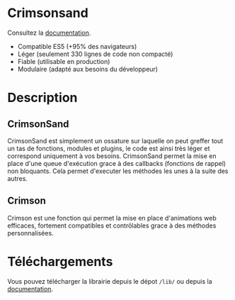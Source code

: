 # Crimsonsand

Consultez la [documentation](https://crimson.aicardi.pro/doc/).

- Compatible ES5 (+95% des navigateurs)
- Léger (seulement 330 lignes de code non compacté)
- Fiable (utilisable en production)
- Modulaire (adapté aux besoins du développeur)

# Description

## CrimsonSand

CrimsonSand est simplement un ossature sur laquelle on peut greffer tout un tas de fonctions, modules et plugins, le code est ainsi très léger et correspond uniquement à vos besoins. CrimsonSand permet la mise en place d'une queue d'exécution grace à des callbacks (fonctions de rappel) non bloquants. Cela permet d'executer les méthodes les unes à la suite des autres.

## Crimson

Crimson est une fonction qui permet la mise en place d'animations web efficaces, fortement compatibles et contrôlables grace à des méthodes personnalisées.

# Téléchargements

Vous pouvez télécharger la librairie depuis le dépot `/lib/` ou depuis la [documentation](https://crimson.aicardi.pro/doc/).
